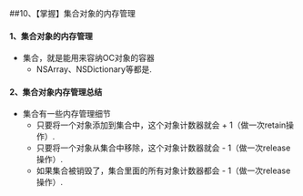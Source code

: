 ##10、【掌握】集合对象的内存管理
#### 1、集合对象的内存管理
 * 集合，就是能用来容纳OC对象的容器
   * NSArray、NSDictionary等都是.

#### 2、集合对象内存管理总结
 * 集合有一些内存管理细节
   * 只要将一个对象添加到集合中，这个对象计数器就会 + 1（做一次retain操作）.
   * 只要将一个对象从集合中移除，这个对象计数器就会 - 1（做一次release操作）.
   * 如果集合被销毁了，集合里面的所有对象计数器都会 - 1（做一次release操作）.


